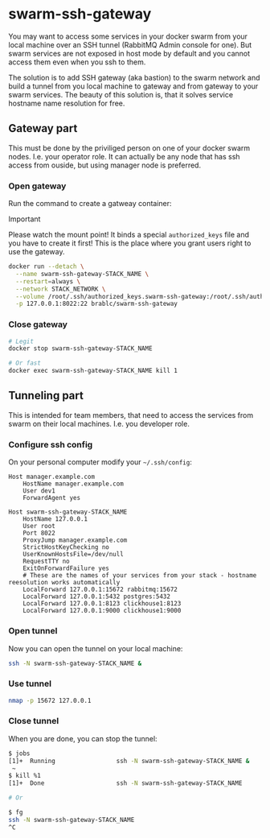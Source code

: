 # swarm-ssh-gateway

You may want to access some services in your docker swarm from your local machine over an SSH tunnel (RabbitMQ Admin console for one). But swarm services are not exposed in host mode by default and you cannot access them even when you ssh to them.

The solution is to add SSH gateway (aka bastion) to the swarm network and build a tunnel from you local machine to gateway and from gateway to your swarm services. The beauty of this solution is, that it solves service hostname name resolution for free.

## Gateway part

This must be done by the priviliged person on one of your docker swarm nodes. I.e. your operator role. It can actually be any node that has ssh access from ouside, but using manager node is preferred.

### Open gateway

Run the command to create a gatweay container:

> [!IMPORTANT]
> Please watch the mount point! It binds a special `authorized_keys` file and you have to create it first! This is the place where you grant users right to use the gateway.

```sh
docker run --detach \
  --name swarm-ssh-gateway-STACK_NAME \
  --restart=always \
  --network STACK_NETWORK \
  --volume /root/.ssh/authorized_keys.swarm-ssh-gateway:/root/.ssh/authorized_keys \
  -p 127.0.0.1:8022:22 brablc/swarm-ssh-gateway
```

### Close gateway

```sh
# Legit
docker stop swarm-ssh-gateway-STACK_NAME

# Or fast
docker exec swarm-ssh-gateway-STACK_NAME kill 1
```

## Tunneling part

This is intended for team members, that need to access the services from swarm on their local machines. I.e. you developer role.

### Configure ssh config

On your personal computer modify your `~/.ssh/config`:

```ssh
Host manager.example.com
    HostName manager.example.com
    User dev1
    ForwardAgent yes

Host swarm-ssh-gateway-STACK_NAME
    HostName 127.0.0.1
    User root
    Port 8022
    ProxyJump manager.example.com
    StrictHostKeyChecking no
    UserKnownHostsFile=/dev/null
    RequestTTY no
    ExitOnForwardFailure yes
    # These are the names of your services from your stack - hostname reesolution works automatically
    LocalForward 127.0.0.1:15672 rabbitmq:15672
    LocalForward 127.0.0.1:5432 postgres:5432
    LocalForward 127.0.0.1:8123 clickhouse1:8123
    LocalForward 127.0.0.1:9000 clickhouse1:9000
```

### Open tunnel

Now you can open the tunnel on your local machine:

```sh
ssh -N swarm-ssh-gateway-STACK_NAME &
```

### Use tunnel

```sh
nmap -p 15672 127.0.0.1
```

### Close tunnel

When you are done, you can stop the tunnel:

```sh
$ jobs
[1]+  Running                 ssh -N swarm-ssh-gateway-STACK_NAME &
 ~
$ kill %1
[1]+  Done                    ssh -N swarm-ssh-gateway-STACK_NAME

# Or

$ fg
ssh -N swarm-ssh-gateway-STACK_NAME
^C
```
